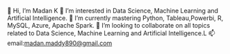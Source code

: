  👋 Hi, I’m Madan K
👀 I’m interested in Data Science, Machine Learning and Artificial Intelligence.
🌱 I’m currently mastering Python, Tableau,Powerbi, R, MySQL, Azure, Apache Spark.
💞️ I’m looking to collaborate on all topics related to Data Science, Machine Learning and Artificial Intelligence.L
📫 email:madan.maddy890@gmail.com

<!---
madankrish890/madankrish890 is a ✨ special ✨ repository because its `README.md` (this file) appears on your GitHub profile.
You can click the Preview link to take a look at your changes.
--->
